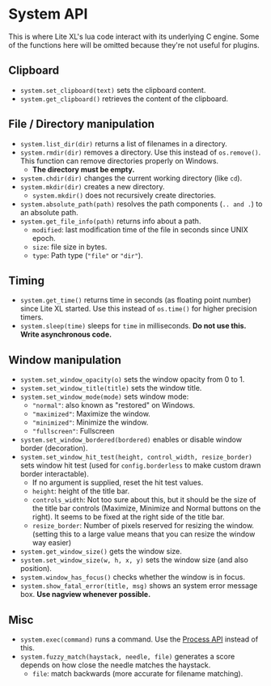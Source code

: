 # System API

This is where Lite XL's lua code interact with its underlying C engine.
Some of the functions here will be omitted because they're not useful for
plugins.

## Clipboard
- `system.set_clipboard(text)` sets the clipboard content.
- `system.get_clipboard()` retrieves the content of the clipboard.

## File / Directory manipulation
- `system.list_dir(dir)` returns a list of filenames in a directory.
- `system.rmdir(dir)` removes a directory. Use this instead of `os.remove()`.
  This function can remove directories properly on Windows.
  - **The directory must be empty.**
- `system.chdir(dir)` changes the current working directory (like `cd`).
- `system.mkdir(dir)` creates a new directory.
  - `system.mkdir()` does not recursively create directories.
- `system.absolute_path(path)` resolves the path components (`.. and .`) to an absolute path.
- `system.get_file_info(path)` returns info about a path.
  - `modified`: last modification time of the file in seconds since UNIX epoch.
  - `size`: file size in bytes.
  - `type`: Path type (`"file"` or `"dir"`).

## Timing
- `system.get_time()` returns time in seconds (as floating point number) since Lite XL started.
  Use this instead of `os.time()` for higher precision timers.
- `system.sleep(time)` sleeps for `time` in milliseconds.
  **Do not use this. Write asynchronous code.**

## Window manipulation
- `system.set_window_opacity(o)` sets the window opacity from 0 to 1.
- `system.set_window_title(title)` sets the window title.
- `system.set_window_mode(mode)` sets window mode:
  - `"normal"`: also known as "restored" on Windows.
  - `"maximized"`: Maximize the window.
  - `"minimized"`: Minimize the window.
  - `"fullscreen"`: Fullscreen
- `system.set_window_bordered(bordered)` enables or disable window border (decoration).
- `system.set_window_hit_test(height, control_width, resize_border)` sets window hit test (used for
  `config.borderless` to make custom drawn border interactable).
  - If no argument is supplied, reset the hit test values.
  - `height`: height of the title bar.
  - `controls_width`: Not too sure about this, but it should be the size of the title bar controls
    (Maximize, Minimize and Normal buttons on the right).
    It seems to be fixed at the right side of the title bar.
  - `resize_border`: Number of pixels reserved for resizing the window.
    (setting this to a large value means that you can resize the window way easier)
- `system.get_window_size()` gets the window size.
- `system.set_window_size(w, h, x, y)` sets the window size (and also position).
- `system.window_has_focus()` checks whether the window is in focus.
- `system.show_fatal_error(title, msg)` shows an system error message box.
  **Use nagview whenever possible.**

## Misc
- `system.exec(command)` runs a command. Use the [Process API][1] instead of this.
- `system.fuzzy_match(haystack, needle, file)` generates a score depends on how close the needle
  matches the haystack.
  - `file`: match backwards (more accurate for filename matching).
  
[1]: "tutorials/overview/process"

